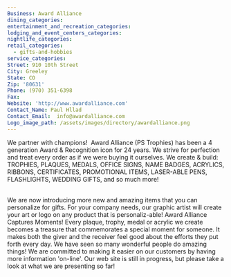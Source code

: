 ```yaml
---
Business: Award Alliance
dining_categories:
entertainment_and_recreation_categories:
lodging_and_event_centers_categories:
nightlife_categories:
retail_categories:
  - gifts-and-hobbies
service_categories:
Street: 910 10th Street
City: Greeley
State: CO
Zip: '80631'
Phone: (970) 351-6398
Fax:
Website: 'http://www.awardalliance.com'
Contact_Name: Paul Hllad
Contact_Email:  info@awardalliance.com
Logo_image_path: /assets/images/directory/awardalliance.png
---
```



We partner with champions! &nbsp;Award Alliance (PS Trophies) has been a 4 generation Award & Recognition icon for 24 years. We strive for perfection and treat every order as if we were buying it ourselves. We create & build:
<br>TROPHIES, PLAQUES, MEDALS, OFFICE SIGNS, NAME BADGES, ACRYLICS, RIBBONS, CERTIFICATES, PROMOTIONAL ITEMS, LASER-ABLE PENS, FLASHLIGHTS, WEDDING GIFTS, and so much more!

<br>We are now introducing more new and amazing items that you can personalize for gifts. For your company needs, our graphic artist will create your art or logo on any product that is personaliz-able! Award Alliance Captures Moments! Every plaque, trophy, medal or acrylic we create becomes a treasure that commemorates a special moment for someone. It makes both the giver and the receiver feel good about the efforts they put forth every day. We have seen so many wonderful people do amazing things! We are committed to making it easier on our customers by having more information 'on-line'. Our web site is still in progress, but please take a look at what we are presenting so far!
